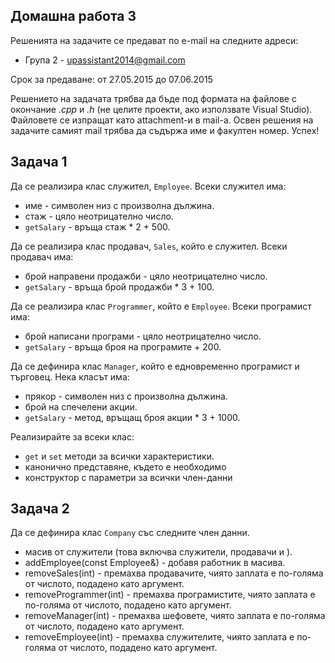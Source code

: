 ## Домашна работа 3

Решенията на задачите се предават по e-mail на следните адреси:
* Група 2 - upassistant2014@gmail.com

Срок за предаване: от 27.05.2015 до 07.06.2015

Решението на задачата трябва да бъде под формата на файлове с окончание *.cpp* и *.h* (не целите проекти, ако използвате Visual Studio). Файловете се изпращат като attachment-и в mail-a. Освен решения на задачите самият mail трябва да съдържа име и факултен номер. Успех!

## Задача 1
Да се реализира клас служител, ```Employee```. Всеки служител има:
* име - символен низ с произволна дължина.
* стаж - цяло неотрицателно число.
* ``` getSalary ``` - връща стаж * 2 + 500.

Да се реализира клас продавач, ```Sales```, който е служител. Всеки продавач има:
* брой направени продажби - цяло неотрицателно число.
* ``` getSalary ``` - връща брой продажби * 3 + 100.


Да се реализира клас ```Programmer```, който е ```Employee```. Всеки програмист има:
* брой написани програми - цяло неотрицателно число.
* ``` getSalary ``` - връща броя на програмите + 200.


Да се дефинира клас ```Manager```, който е едновременно програмист и търговец. Нека класът има:
* прякор - символен низ с произволна дължина.
* брой на спечелени акции.
* ``` getSalary ``` - метод, връщащ броя акции * 3 + 1000.

Реализирайте за всеки клас:
* `get` и `set` методи за всички характеристики.
* канонично представяне, където е необходимо
* конструктор с параметри за всички член-данни

## Задача 2

Да се дефинира клас ```Company``` със следните член данни.
* масив от служители (това включва служители, продавачи и ).
* addEmployee(const Employee&) - добавя работник в масива.
* removeSales(int) - премахва продавачите, чиято заплата е по-голяма от числото, подадено като аргумент.
* removeProgrammer(int) - премахва програмистите, чиято заплата е по-голяма от числото, подадено като аргумент.
* removeManager(int) - премахва шефовете, чиято заплата е по-голяма от числото, подадено като аргумент.
* removeEmployee(int) - премахва служителите, чиято заплата е по-голяма от числото, подадено като аргумент.
